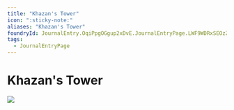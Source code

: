 ```yaml
---
title: "Khazan's Tower"
icon: ":sticky-note:"
aliases: "Khazan's Tower"
foundryId: JournalEntry.OqiPpgOGgup2xDvE.JournalEntryPage.LWF9WDRxSEOzZ2M4
tags:
  - JournalEntryPage
---
```


# Khazan's Tower
![](modules/legends-of-barovia-pk/assets/scene/Wizards%20Tower%2018x10.webp)